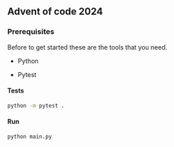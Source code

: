 ## Advent of code 2024

### Prerequisites

Before to get started these are the tools that you need.

- Python 

- Pytest 

#### Tests
```sh
python -m pytest .
```

#### Run

```sh
python main.py 
```
